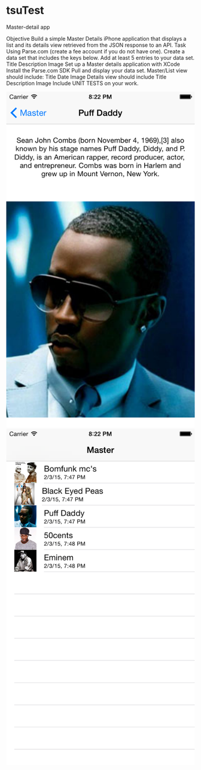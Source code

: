 # tsuTest
Master-detail app

Objective
Build a simple Master Details iPhone application that displays a list and its details view retrieved from the JSON response to an API. 
Task
Using Parse.com (create a fee account if you do not have one). Create a data set that includes the keys below. Add at least 5 entries to your data set.
Title
Description
Image
Set up a Master details application with XCode
Install the Parse.com SDK
Pull and display your data set.
Master/List view should include:
Title
Date
Image
Details view should include
Title
Description
Image
Include UNIT TESTS on your work.

![screen1](https://github.com/svetdev/tsuTest/blob/master/tsuTest/screen1.png)
![screen2](https://github.com/svetdev/tsuTest/blob/master/tsuTest/screen2.png)
